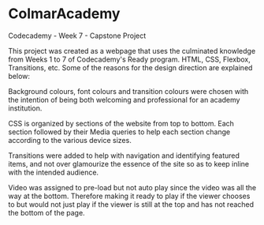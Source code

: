 # ColmarAcademy
Codecademy - Week 7 - Capstone Project


This project was created as a webpage that uses the culminated knowledge from Weeks 1 to 7 of Codecademy's Ready program. HTML, CSS, Flexbox, Transitions, etc. Some of the reasons for the design direction are explained below:


Background colours, font colours and transition colours were chosen with the intention of being both welcoming and professional for an academy institution.

CSS is organized by sections of the website from top to bottom. Each section followed by their Media queries to help each section change according to the various device sizes.

Transitions were added to help with navigation and identifying featured items, and not over glamourize the essence of the site so as to keep inline with the intended audience.

Video was assigned to pre-load but not auto play since the video was all the way at the bottom. Therefore making it ready to play if the viewer chooses to but would not just play if the viewer is still at the top and has not reached the bottom of the page.
